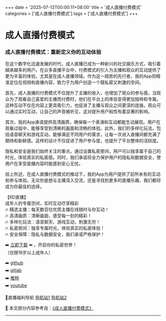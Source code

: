 +++
date = '2025-07-13T00:00:11+08:00'
title = '成人直播付费模式'
categories = ['成人直播付费模式']
tags = ['成人直播付费模式']
+++

# 成人直播付费模式

### 成人直播付费模式：重新定义你的互动体验

在这个数字化迅速发展的时代，成人直播已成为一种新兴的社交娱乐方式，吸引着越来越多的用户。在众多直播平台中，付费模式的引入为主播和观众的互动提供了更为丰富的体验，尤其是在成人直播领域。作为这一趋势的先行者，我的App将精准定位在视频和直播内容，致力于为用户创造一个既私密又刺激的空间。

首先，成人直播的付费模式不仅提升了主播的收入，也增加了观众的参与感。当观众为了观看自己喜爱的主播而付费时，他们在平台上的体验变得更加独特和专属。这种互动不仅在内容上更具吸引力，也促进了主播与观众之间更深的连接。观众可以通过实时互动，让自己的声音被听见，这对提升用户粘性有着显著的影响。

其次，我的App承诺提供高清画质，确保每一个表演和互动都能生动展现。用户在观看过程中，能够享受到清晰的画面和流畅的体验。此外，我们的多样化玩法，包括语音聊天和游戏互动，能够满足不同用户的需求，让每一次进入直播间都充满了期待和新鲜感。这样的设计不仅促进了用户参与度，也提升了平台整体的活跃度。

隐私和安全是我们始终关注的重点。通过设置私密房间，用户可以独享属于自己的时光，体验真实的私密感。同时，我们承诺将全力保护用户的隐私和数据安全，使用户在享受直播内容时能感到安心无忧。

综上所述，在成人直播付费模式的推动下，我的App为用户提供了前所未有的互动和参与体验。无论你是想与主播深入交流，还是寻找到更多的直播乐趣，我们都将成为你最佳的选择。

【6D直播】  
成年人的专属空间，实时互动尽享精彩  
🔥 精选主播：每天数百位优质主播在线随时与你互动！  
🔥 高清画质：清晰画面，感受每一刻的精彩！  
🔥 多样化玩法：语音聊天、游戏互动，刺激无穷！  
🔥 私密房间：独享专属时光，体验真实的私密体验！  
🔥 安全保障：隐私与数据安全，我们承诺严格保护！  

➡️ [立即下载](https://down123.s3.ap-east-1.amazonaws.com/down/down.html?channelCode=blog) ⬅️ ，开启你的私密世界！  
（仅限18岁以上成年人）  

➡️ [github](https://aldult-live.github.io/)  
➡️ [gitlab](https://seo-09598d.gitlab.io/)  
➡️ [推特](https://x.com/wegame33)  
➡️ [youtube](https://www.youtube.com/@6Dlive)  

🔞直播福利导航 [导航站1](https://webstack-86085a.gitlab.io/) [导航站2](https://onlygit123-2.github.io/)


📘 本文部分内容参考自：[《成人直播付费模式》](https://github.com/liveshow123321/tvshow)

---
